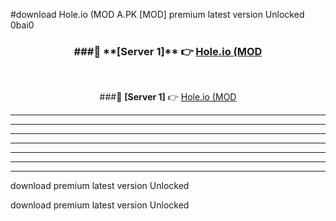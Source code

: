 #download Hole.io (MOD A.PK [MOD] premium latest version Unlocked 0bai0 



<div align="center">
<h3>###🔹 **[Server 1]** 👉 <a href="https://download1apk.web.app/">Hole.io (MOD</a></h3><br>


###🔹 **[Server 1]** 👉 <a href="https://download1apk.web.app/">Hole.io (MOD</a></h3>
</div>



----------------------------------------------------------

----------------------------------------------------------

----------------------------------------------------------

----------------------------------------------------------

----------------------------------------------------------

----------------------------------------------------------

----------------------------------------------------------

download premium latest version Unlocked

download premium latest version Unlocked
